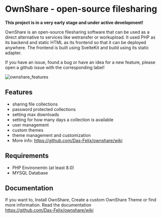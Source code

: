 # OwnShare - open-source filesharing

**This project is in a very early stage and under active development!**

OwnShare is an open-source filesharing software that can be used as a direct alternative to services like wetransfer or workupload. It used PHP as its backend and static HTML as its frontend so that it can be deployed anywhere. The frontend is built using SvelteKit and build using its static adapter.

If you have an issue, found a bug or have an idea for a new feature, please open a github issue with the corresponding label!

![ownshare_features](https://github.com/user-attachments/assets/aa898b03-ee8b-49ce-91b1-80483c9b27a8)

## Features
* sharing file collections
* password protected collections
* setting max downloads
* setting for how many days a collection is available
* user management
* custom themes
* theme management and customization
* More info: https://github.com/Das-Felix/ownshare/wiki

## Requirements
* PHP Environemtn (at least 8.0)
* MYSQL Database

## Documentation
If you want to, Install OwnShare, Create a custom OwnShare Theme or find more information. Read the documentation<br>
https://github.com/Das-Felix/ownshare/wiki
